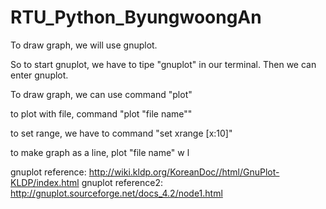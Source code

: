 # RTU_Python_ByungwoongAn

To draw graph, we will use gnuplot.

So to start gnuplot, we have to tipe "gnuplot" in our terminal. Then we can enter gnuplot.

To draw graph, we can use command "plot"

to plot with file, command "plot "file name"" 

to set range, we have to command "set xrange [x:10]"

to make graph as a line, plot "file name" w l

gnuplot reference: http://wiki.kldp.org/KoreanDoc//html/GnuPlot-KLDP/index.html
gnuplot reference2: http://gnuplot.sourceforge.net/docs_4.2/node1.html